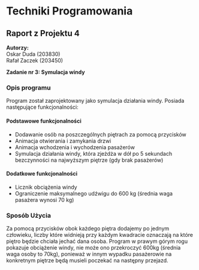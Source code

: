 # Techniki Programowania
## Raport z Projektu 4

**Autorzy:**  
Oskar Duda (203830)  
Rafał Zaczek (203450)

**Zadanie nr 3: Symulacja windy**

### Opis programu

Program został zaprojektowany jako symulacja działania windy. Posiada następujące funkcjonalności:

#### Podstawowe funkcjonalności
- Dodawanie osób na poszczególnych piętrach za pomocą przycisków
- Animacja otwierania i zamykania drzwi
- Animacja wchodzenia i wychodzenia pasażerów
- Symulacja działania windy, która zjeżdża w dół po 5 sekundach bezczynności na najwyższym piętrze (gdy brak pasażerów)


#### Dodatkowe funkcjonalności
- Licznik obciążenia windy
- Ograniczenie maksymalnego udźwigu do 600 kg (średnia waga pasażera wynosi 70 kg)

### Sposób Użycia

Za pomocą przycisków obok każdego piętra dodajemy po jednym człowieku, liczby które widnieją przy każdym kwadracie oznaczają na które piętro będzie chciała jechać dana osoba.
Program w prawym górym rogu pokazuje obciążenie windy, nie może ono przekroczyć 600kg (średnia waga osoby to 70kg), ponieważ w innym wypadku pasażerowie na konkretnym piętrze będą musieli poczekać na następny przejazd.
